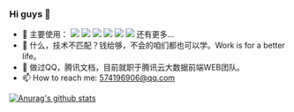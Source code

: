 <!--
**NOlanguagen/NOlanguagen** is a ✨ _special_ ✨ repository because its `README.md` (this file) appears on your GitHub profile.

Here are some ideas to get you started:
-->
### Hi guys 👋

- 🔭 主要使用：
[![](https://img.shields.io/badge/-Node.js-43853d?style=flat-square&logo=node.js&logoColor=fff)](https://nodejs.org/)
[![](https://img.shields.io/badge/-HTML5-e34f26?style=flat-square&logo=HTML5&logoColor=fff)](https://html.spec.whatwg.org)
[![](https://img.shields.io/badge/-JavaScript-e5cd0c?style=flat-square&logo=JavaScript&logoColor=000)](https://www.ecma-international.org)
[![](https://img.shields.io/badge/-CSS3-1572B6?style=flat-square&logo=css3&logoColor=white)](https://www.w3.org/Style/CSS/)
[![](https://img.shields.io/badge/-Java-%23ED8B00.svg?&style=flat-square&logo=java&logoColor=white)](https://www.java.com/)
[![](https://img.shields.io/badge/-Git-f05032?style=flat-square&logo=git&logoColor=white)](https://git-scm.com/)
还有更多...
- 🤔 什么，技术不匹配？钱给够，不会的咱们都也可以学。Work is for a better life。
- 🌱 做过QQ，腾讯文档，目前就职于腾讯云大数据前端WEB团队。
- 📫 How to reach me: 574196906@qq.com

[![Anurag's github stats](https://github-readme-stats.vercel.app/api?username=beck-wu&theme=dracula)]()
